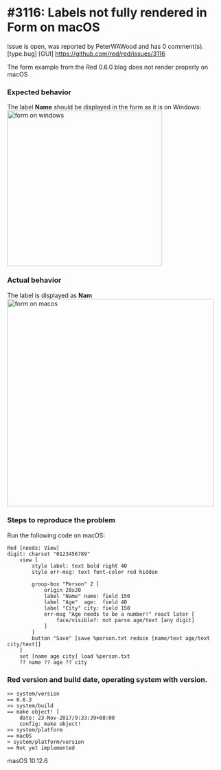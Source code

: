 
#3116: Labels not fully rendered in Form on macOS
================================================================================
Issue is open, was reported by PeterWAWood and has 0 comment(s).
[type.bug] [GUI]
<https://github.com/red/red/issues/3116>

The form example from the Red 0.6.0 blog does not render properly on macOS 
### Expected behavior
The label **Name** should be displayed in the form as it is on Windows:
<img width="361" alt="form on windows" src="https://user-images.githubusercontent.com/697434/33156473-024fc82e-d035-11e7-9499-ff89507c6e7e.png">
### Actual behavior
The label is displayed as **Nam**
<img width="482" alt="form on macos" src="https://user-images.githubusercontent.com/697434/33156556-d6f51818-d035-11e7-96fd-e0e152a57a81.png">
### Steps to reproduce the problem
Run the following code on macOS:
```
Red [needs: View]
digit: charset "0123456789"
    view [
        style label: text bold right 40
        style err-msg: text font-color red hidden
    
        group-box "Person" 2 [
            origin 20x20
            label "Name" name: field 150
            label "Age"  age:  field 40
            label "City" city: field 150
            err-msg "Age needs to be a number!" react later [
                face/visible?: not parse age/text [any digit]
            ]
        ]
        button "Save" [save %person.txt reduce [name/text age/text city/text]]
    ]
    set [name age city] load %person.txt
    ?? name ?? age ?? city
```
### Red version and build date, operating system with version.
```
>> system/version
== 0.6.3
>> system/build
== make object! [
    date: 23-Nov-2017/9:33:39+08:00
    config: make object!
>> system/platform
== macOS
> system/platform/version
== Not yet implemented
```
masOS 10.12.6


